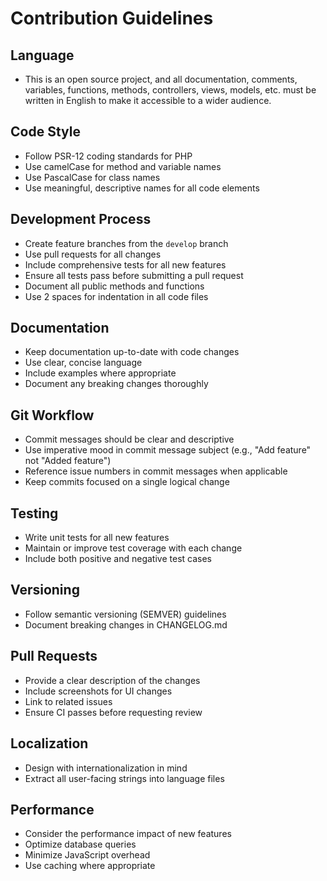 # Contribution Guidelines

## Language

- This is an open source project, and all documentation, comments, variables, functions, methods, controllers, views, models, etc. must be written in English to make it accessible to a wider audience.

## Code Style

- Follow PSR-12 coding standards for PHP
- Use camelCase for method and variable names
- Use PascalCase for class names
- Use meaningful, descriptive names for all code elements

## Development Process

- Create feature branches from the `develop` branch
- Use pull requests for all changes
- Include comprehensive tests for all new features
- Ensure all tests pass before submitting a pull request
- Document all public methods and functions
- Use 2 spaces for indentation in all code files

## Documentation

- Keep documentation up-to-date with code changes
- Use clear, concise language
- Include examples where appropriate
- Document any breaking changes thoroughly

## Git Workflow

- Commit messages should be clear and descriptive
- Use imperative mood in commit message subject (e.g., "Add feature" not "Added feature")
- Reference issue numbers in commit messages when applicable
- Keep commits focused on a single logical change

## Testing

- Write unit tests for all new features
- Maintain or improve test coverage with each change
- Include both positive and negative test cases

## Versioning

- Follow semantic versioning (SEMVER) guidelines
- Document breaking changes in CHANGELOG.md

## Pull Requests

- Provide a clear description of the changes
- Include screenshots for UI changes
- Link to related issues
- Ensure CI passes before requesting review

## Localization

- Design with internationalization in mind
- Extract all user-facing strings into language files

## Performance

- Consider the performance impact of new features
- Optimize database queries
- Minimize JavaScript overhead
- Use caching where appropriate
